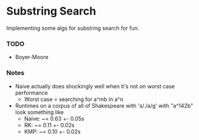 # Substring Search

Implementing some algs for substring search for fun.

### TODO
- Boyer-Moore

### Notes

- Naive actually does shockingly well when it's not on worst case performance
    - Worst case = searching for a^mb in a^n
- Runtimes on a corpus of all of Shakespeare with 's/./a/g' with "a^142b" look
  something like
    - Naive: ~= 0.63 +- 0.05s
    - RK: ~= 0.11 +- 0.02s
    - KMP: ~= 0.10 +- 0.02s
